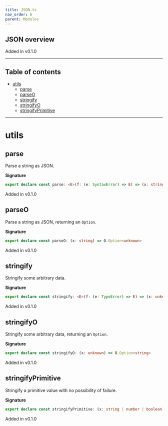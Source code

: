 ```yaml
---
title: JSON.ts
nav_order: 6
parent: Modules
---
```


## JSON overview

Added in v0.1.0

---

<h2 class="text-delta">Table of contents</h2>

- [utils](#utils)
  - [parse](#parse)
  - [parseO](#parseo)
  - [stringify](#stringify)
  - [stringifyO](#stringifyo)
  - [stringifyPrimitive](#stringifyprimitive)

---

# utils

## parse

Parse a string as JSON.

**Signature**

```ts
export declare const parse: <E>(f: (e: SyntaxError) => E) => (x: string) => Either<E, unknown>
```

Added in v0.1.0

## parseO

Parse a string as JSON, returning an `Option`.

**Signature**

```ts
export declare const parseO: (x: string) => O.Option<unknown>
```

Added in v0.1.0

## stringify

Stringify some arbitrary data.

**Signature**

```ts
export declare const stringify: <E>(f: (e: TypeError) => E) => (x: unknown) => Either<E, string>
```

Added in v0.1.0

## stringifyO

Stringify some arbitrary data, returning an `Option`.

**Signature**

```ts
export declare const stringifyO: (x: unknown) => O.Option<string>
```

Added in v0.1.0

## stringifyPrimitive

Stringify a primitive value with no possibility of failure.

**Signature**

```ts
export declare const stringifyPrimitive: (x: string | number | boolean) => string
```

Added in v0.1.0
